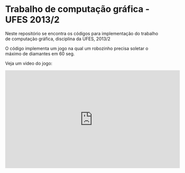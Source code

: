 # Trabalho de computação gráfica - UFES 2013/2

Neste repositório se encontra os códigos para implementação do trabalho de computação gráfica, disciplina da UFES, 2013/2

O código implementa um jogo na qual um robozinho precisa soletar o máximo de diamantes em 60 seg.

Veja um video do jogo:

<iframe width="560" height="315" src="https://www.youtube.com/embed/8TXSDrwVn2U" frameborder="0" allow="autoplay; encrypted-media" allowfullscreen></iframe>

